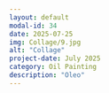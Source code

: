 ```yaml
---
layout: default
modal-id: 34
date: 2025-07-25
img: Collage/9.jpg
alt: "Collage"
project-date: July 2025
category: Oil Painting
description: "Oleo"
---
```

